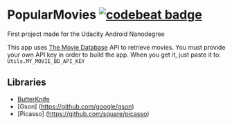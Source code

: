 # PopularMovies <a href="https://codebeat.co/projects/github-com-iurimenin-popularmovies"><img alt="codebeat badge" src="https://codebeat.co/badges/5163b788-63a1-4c05-88eb-7b38f1b3ecd8" /></a>

First project made for the Udacity Android Nanodegree

This app uses [The Movie Database](https://www.themoviedb.org/documentation/api) API to retrieve movies.
You must provide your own API key in order to build the app. When you get it, just paste it to:
    ```
    Utils.MY_MOVIE_BD_API_KEY
    ```
    
## Libraries
 * [ButterKnife](http://jakewharton.github.io/butterknife/) 
 * [Gson] (https://github.com/google/gson)
 * [Picasso] (https://github.com/square/picasso)
